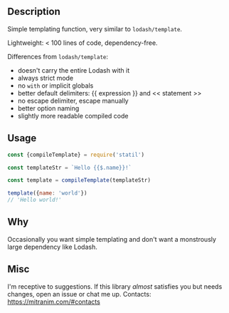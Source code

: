 ## Description

Simple templating function, very similar to `lodash/template`.

Lightweight: < 100 lines of code, dependency-free.

Differences from `lodash/template`:

  * doesn't carry the entire Lodash with it
  * always strict mode
  * no `with` or implicit globals
  * better default delimiters: {{ expression }} and << statement >>
  * no escape delimiter, escape manually
  * better option naming
  * slightly more readable compiled code

## Usage

```js
const {compileTemplate} = require('statil')

const templateStr = `Hello {{$.name}}!`

const template = compileTemplate(templateStr)

template({name: 'world'})
// 'Hello world!'
```

## Why

Occasionally you want simple templating and don't want a monstrously large dependency like Lodash.

## Misc

I'm receptive to suggestions. If this library _almost_ satisfies you but needs changes, open an issue or chat me up. Contacts: https://mitranim.com/#contacts

